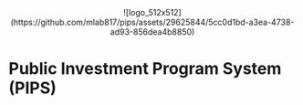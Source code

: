 <div style="text-align:center;">
![logo_512x512](https://github.com/mlab817/pips/assets/29625844/5cc0d1bd-a3ea-4738-ad93-856dea4b8850)
</div>

# Public Investment Program System (PIPS)

